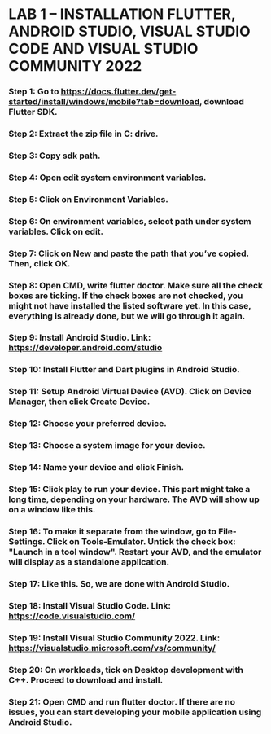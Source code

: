 # LAB 1 – INSTALLATION FLUTTER, ANDROID STUDIO, VISUAL STUDIO CODE AND VISUAL STUDIO COMMUNITY 2022


### Step 1: Go to https://docs.flutter.dev/get-started/install/windows/mobile?tab=download, download Flutter SDK.
 
### Step 2: Extract the zip file in C: drive.
 
### Step 3: Copy sdk path.
 
### Step 4: Open edit system environment variables.
 
### Step 5: Click on Environment Variables.
 
### Step 6: On environment variables, select path under system variables. Click on edit.
 
### Step 7: Click on New and paste the path that you’ve copied. Then, click OK.
 
### Step 8: Open CMD, write flutter doctor. Make sure all the check boxes are ticking. If the check boxes are not checked, you might not have installed the listed software yet. In this case, everything is already done, but we will go through it again.

### Step 9: Install Android Studio. Link: https://developer.android.com/studio 
 
### Step 10: Install Flutter and Dart plugins in Android Studio.
 
### Step 11: Setup Android Virtual Device (AVD). Click on Device Manager, then click Create Device.
 
### Step 12: Choose your preferred device. 
 
### Step 13: Choose a system image for your device. 
 
### Step 14: Name your device and click Finish.
 
### Step 15: Click play to run your device. This part might take a long time, depending on your hardware. The AVD will show up on a window like this.
 
### Step 16: To make it separate from the window, go to File-Settings. Click on Tools-Emulator. Untick the check box: "Launch in a tool window". Restart your AVD, and the emulator will display as a standalone application.
 
### Step 17: Like this. So, we are done with Android Studio.
 
### Step 18: Install Visual Studio Code. Link: https://code.visualstudio.com/ 
 
### Step 19: Install Visual Studio Community 2022. Link: https://visualstudio.microsoft.com/vs/community/ 
 
### Step 20: On workloads, tick on Desktop development with C++. Proceed to download and install.
 

### Step 21: Open CMD and run flutter doctor. If there are no issues, you can start developing your mobile application using Android Studio.
 

